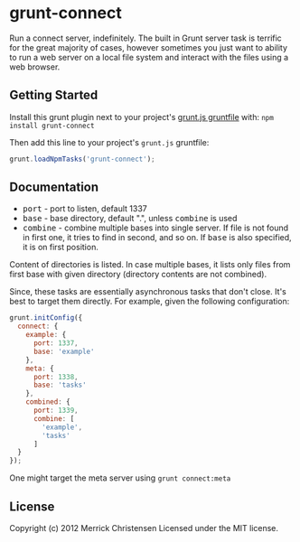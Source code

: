 # grunt-connect

Run a connect server, indefinitely. The built in Grunt server task is terrific for the great majority of cases, however sometimes you just want to ability to run a web server on a local file system and interact with the files using a web browser.

## Getting Started
Install this grunt plugin next to your project's [grunt.js gruntfile][getting_started] with: `npm install grunt-connect`

Then add this line to your project's `grunt.js` gruntfile:

```javascript
grunt.loadNpmTasks('grunt-connect');
```

[grunt]: http://gruntjs.com/
[getting_started]: https://github.com/gruntjs/grunt/blob/master/docs/getting_started.md

## Documentation

* <tt>port</tt> - port to listen, default 1337
* <tt>base</tt> - base directory, default ".", unless <tt>combine</tt> is used
* <tt>combine</tt> - combine multiple bases into single server. If file is not found in first one, it tries to find in second, and so on. If <tt>base</tt> is also specified, it is on first position.

Content of directories is listed. In case multiple bases, it lists only files from first base with given directory (directory contents are not combined).

Since, these tasks are essentially asynchronous tasks that don't close. It's best to target them directly. For example, given the following configuration:

```javascript
grunt.initConfig({
  connect: {
    example: {
      port: 1337,
      base: 'example'
    },
    meta: {
      port: 1338,
      base: 'tasks'
    },
    combined: {
      port: 1339,
      combine: [
        'example',
        'tasks'
      ]
  }
});
```

One might target the meta server using `grunt connect:meta`

## License
Copyright (c) 2012 Merrick Christensen
Licensed under the MIT license.
